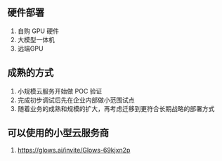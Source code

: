## 硬件部署
1. 自购 GPU 硬件
2. 大模型一体机
3. 远端GPU

## 成熟的方式
1. 小规模云服务开始做 POC 验证
2. 完成初步调试后先在企业内部做小范围试点
3. 随着业务的成熟和规模的扩大，再考虑迁移到更符合长期战略的部署方式


## 可以使用的小型云服务商

1. https://glows.ai/invite/Glows-69kjxn2p